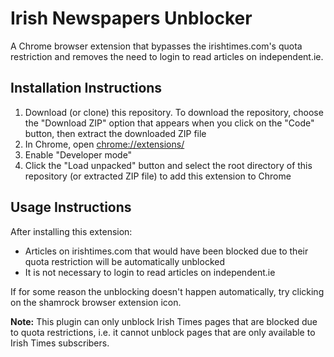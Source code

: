 # Irish Newspapers Unblocker
A Chrome browser extension that bypasses the irishtimes.com's quota restriction and removes the need to login to read 
articles on independent.ie.

## Installation Instructions
1. Download (or clone) this repository. To download the repository, choose the "Download ZIP" option that appears when you click on the "Code" button, then extract the downloaded ZIP file
2. In Chrome, open [chrome://extensions/](chrome://extensions/)
3. Enable "Developer mode"
4. Click the "Load unpacked" button and select the root directory of this repository (or extracted ZIP file) to add this extension to Chrome

## Usage Instructions
After installing this extension:

- Articles on irishtimes.com that would have been blocked due to their quota restriction will be automatically unblocked
- It is not necessary to login to read articles on independent.ie 

If for some reason the unblocking doesn't happen automatically, try clicking on the shamrock browser extension icon.

**Note:**
This plugin can only unblock Irish Times pages that are blocked due to quota restrictions, i.e. it cannot unblock pages 
that are only available to Irish Times subscribers.
